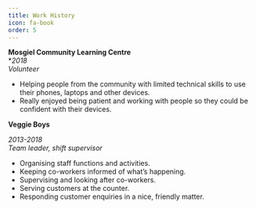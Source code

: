 ```yaml
---
title: Work History
icon: fa-book
order: 5
---
```


**Mosgiel Community Learning Centre** <br>
**2018* <br>
*Volunteer*
* Helping people from the community with limited technical skills to use their phones, laptops and other devices.
* Really enjoyed being patient and working with people so they could be confident with their devices.

**Veggie Boys**

*2013-2018* <br>
*Team leader, shift supervisor*
* Organising staff functions and activities. 
* Keeping co-workers informed of what’s happening.
* Supervising and looking after co-workers.
* Serving customers at the counter.
* Responding customer enquiries in a nice, friendly matter.
